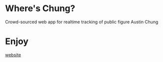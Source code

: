 # Where's Chung?
Crowd-sourced web app for realtime tracking of public figure Austin Chung

# Enjoy
[website](https://tinyurl.com/austinchung)

